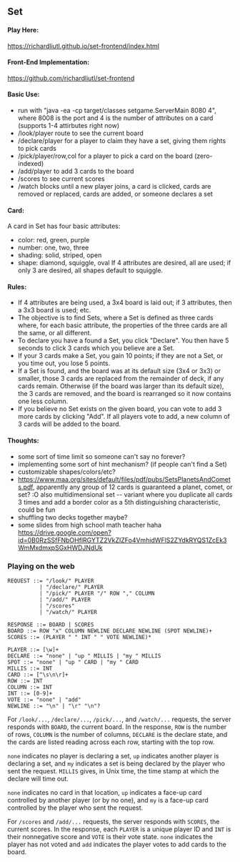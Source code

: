 ## Set
#### Play Here:
https://richardliutl.github.io/set-frontend/index.html
#### Front-End Implementation:
https://github.com/richardliutl/set-frontend
#### Basic Use:
- run with "java -ea -cp target/classes setgame.ServerMain 8080 4", where 8008 is the port and 4 is the number of attributes on a card (supports 1-4 attirbutes right now)
- /look/player route to see the current board
- /declare/player for a player to claim they have a set, giving them rights to pick cards
- /pick/player/row,col for a player to pick a card on the board (zero-indexed)
- /add/player to add 3 cards to the board
- /scores to see current scores
- /watch blocks until a new player joins, a card is clicked, cards are removed or replaced, cards are added, or someone declares a set

#### Card:
A card in Set has four basic attributes:
- color: red, green, purple
- number: one, two, three
- shading: solid, striped, open
- shape: diamond, squiggle, oval
If 4 attributes are desired, all are used; if only 3 are desired, all shapes default to squiggle.

#### Rules: 
- If 4 attributes are being used, a 3x4 board is laid out; if 3 attributes, then a 3x3 board is used; etc.
- The objective is to find Sets, where a Set is defined as three cards where, for each basic attribute, the properties of the three cards are all the same, or all different.
- To declare you have a found a Set, you click "Declare". You then have 5 seconds to click 3 cards which you believe are a Set.
- If your 3 cards make a Set, you gain 10 points; if they are not a Set, or you time out, you lose 5 points.
- If a Set is found, and the board was at its default size (3x4 or 3x3) or smaller, those 3 cards are replaced from the remainder of deck, if any cards remain. Otherwise (if the board was larger than its default size), the 3 cards are removed, and the board is rearranged so it now contains one less column.
- If you believe no Set exists on the given board, you can vote to add 3 more cards by clicking "Add". If all players vote to add, a new column of 3 cards will be added to the board.

#### Thoughts:
-  some sort of time limit so someone can't say no forever?
- implementing some sort of hint mechanism? (if people can't find a Set)
- customizable shapes/colors/etc?
- https://www.maa.org/sites/default/files/pdf/pubs/SetsPlanetsAndComets.pdf, apparently any group of 12 cards is guaranteed a planet, comet, or set? :O also multidimensional set -- variant where you duplicate all cards 3 times and add a border color as a 5th distinguishing characteristic, could be fun
- shuffling two decks together maybe?
- some slides from high school math teacher haha https://drive.google.com/open?id=0B0RzSSfFNbOHflRGYTZ2VkZIZFo4VmhidWFlS2ZYdkRYQS1ZcEk3WmMxdmxpSGxHWDJNdUk

### Playing on the web
```
REQUEST ::= "/look/" PLAYER
          | "/declare/" PLAYER
          | "/pick/" PLAYER "/" ROW "," COLUMN
          | "/add/" PLAYER
          | "/scores"
          | "/watch/" PLAYER

RESPONSE ::= BOARD | SCORES
BOARD ::= ROW "x" COLUMN NEWLINE DECLARE NEWLINE (SPOT NEWLINE)+
SCORES ::= (PLAYER " " INT " " VOTE NEWLINE)*

PLAYER ::= [\w]+
DECLARE ::= "none" | "up " MILLIS | "my " MILLIS
SPOT ::= "none" | "up " CARD | "my " CARD
MILLIS ::= INT
CARD ::= [^\s\n\r]+
ROW ::= INT
COLUMN ::= INT
INT ::= [0-9]+
VOTE ::= "none" | "add"
NEWLINE ::= "\n" | "\r" "\n"?
```

For `/look/...`, `/declare/...`, `/pick/...`, and `/watch/...` requests, the server responds with `BOARD`, the current board. In the response, `ROW` is the number of rows, `COLUMN` is the number of columns, `DECLARE` is the declare state, and the cards are listed reading across each row, starting with the top row.

`none` indicates no player is declaring a set, `up` indicates another player is declaring a set, and `my` indicates a set is being declared by the player who sent the request. `MILLIS` gives, in Unix time, the time stamp at which the declare will time out.

`none` indicates no card in that location, `up` indicates a face-up card controlled by another player (or by no one), and `my` is a face-up card controlled by the player who sent the request.

For `/scores` and `/add/...` requests, the server responds with `SCORES`, the current scores. In the response, each `PLAYER` is a unique player ID and `INT` is their nonnegative score and `VOTE` is their vote state. `none` indicates the player has not voted and `add` indicates the player votes to add cards to the board.
